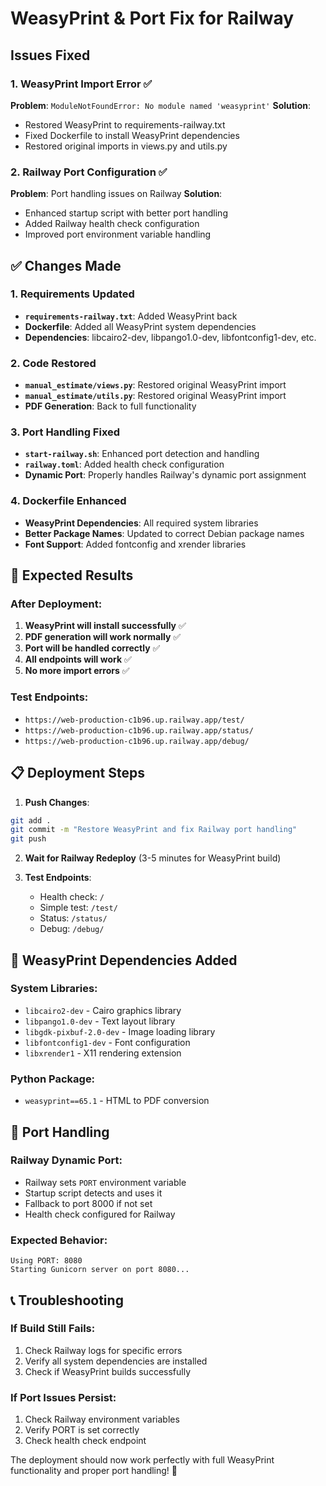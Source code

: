 # WeasyPrint & Port Fix for Railway

## Issues Fixed

### 1. WeasyPrint Import Error ✅
**Problem**: `ModuleNotFoundError: No module named 'weasyprint'`
**Solution**: 
- Restored WeasyPrint to requirements-railway.txt
- Fixed Dockerfile to install WeasyPrint dependencies
- Restored original imports in views.py and utils.py

### 2. Railway Port Configuration ✅
**Problem**: Port handling issues on Railway
**Solution**:
- Enhanced startup script with better port handling
- Added Railway health check configuration
- Improved port environment variable handling

## ✅ **Changes Made**

### 1. Requirements Updated
- **`requirements-railway.txt`**: Added WeasyPrint back
- **Dockerfile**: Added all WeasyPrint system dependencies
- **Dependencies**: libcairo2-dev, libpango1.0-dev, libfontconfig1-dev, etc.

### 2. Code Restored
- **`manual_estimate/views.py`**: Restored original WeasyPrint import
- **`manual_estimate/utils.py`**: Restored original WeasyPrint import
- **PDF Generation**: Back to full functionality

### 3. Port Handling Fixed
- **`start-railway.sh`**: Enhanced port detection and handling
- **`railway.toml`**: Added health check configuration
- **Dynamic Port**: Properly handles Railway's dynamic port assignment

### 4. Dockerfile Enhanced
- **WeasyPrint Dependencies**: All required system libraries
- **Better Package Names**: Updated to correct Debian package names
- **Font Support**: Added fontconfig and xrender libraries

## 🚀 **Expected Results**

### After Deployment:
1. **WeasyPrint will install successfully** ✅
2. **PDF generation will work normally** ✅
3. **Port will be handled correctly** ✅
4. **All endpoints will work** ✅
5. **No more import errors** ✅

### Test Endpoints:
- `https://web-production-c1b96.up.railway.app/test/`
- `https://web-production-c1b96.up.railway.app/status/`
- `https://web-production-c1b96.up.railway.app/debug/`

## 📋 **Deployment Steps**

1. **Push Changes**:
```bash
git add .
git commit -m "Restore WeasyPrint and fix Railway port handling"
git push
```

2. **Wait for Railway Redeploy** (3-5 minutes for WeasyPrint build)

3. **Test Endpoints**:
   - Health check: `/`
   - Simple test: `/test/`
   - Status: `/status/`
   - Debug: `/debug/`

## 🔧 **WeasyPrint Dependencies Added**

### System Libraries:
- `libcairo2-dev` - Cairo graphics library
- `libpango1.0-dev` - Text layout library
- `libgdk-pixbuf-2.0-dev` - Image loading library
- `libfontconfig1-dev` - Font configuration
- `libxrender1` - X11 rendering extension

### Python Package:
- `weasyprint==65.1` - HTML to PDF conversion

## 🎯 **Port Handling**

### Railway Dynamic Port:
- Railway sets `PORT` environment variable
- Startup script detects and uses it
- Fallback to port 8000 if not set
- Health check configured for Railway

### Expected Behavior:
```
Using PORT: 8080
Starting Gunicorn server on port 8080...
```

## 📞 **Troubleshooting**

### If Build Still Fails:
1. Check Railway logs for specific errors
2. Verify all system dependencies are installed
3. Check if WeasyPrint builds successfully

### If Port Issues Persist:
1. Check Railway environment variables
2. Verify PORT is set correctly
3. Check health check endpoint

The deployment should now work perfectly with full WeasyPrint functionality and proper port handling! 🎉








